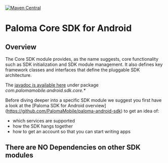 [![Maven Central](https://maven-badges.herokuapp.com/maven-central/com.palomamobile.android.sdk/core/badge.svg)](https://maven-badges.herokuapp.com/maven-central/com.palomamobile.android.sdk/core)

# Paloma Core SDK for Android
## Overview
The Core SDK module provides, as the name suggests, core functionality such as SDK initialization and SDK module management.
It also defines key framework classes and interfaces that define the pluggable SDK architecture.

The [javadoc is available here](http://palomamobile.github.io/paloma-android-sdk/docs/index.html) under package _com.palomamobile.android.sdk.core.*_

Before diving deeper into a specific SDK module we suggest you first have a look at the [Paloma SDK for Android overview]
 (https://github.com/PalomaMobile/paloma-android-sdk) to get an idea of:

* which services are supported
* how the SDK hangs together
* how to get an account so that you can start writing apps


## There are NO Dependencies on other SDK modules
